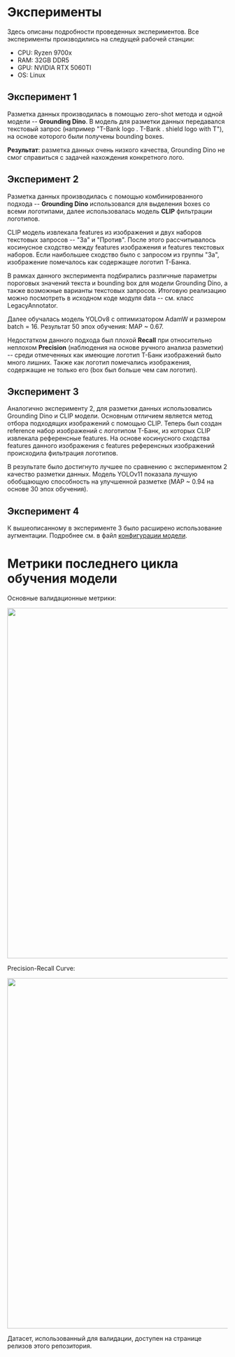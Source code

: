 # Эксперименты
Здесь описаны подробности проведенных экспериментов.
Все эксперименты производились на следущей рабочей станции:
- СPU: Ryzen 9700x
- RAM: 32GB DDR5
- GPU: NVIDIA RTX 5060TI
- OS: Linux

## Эксперимент 1

Разметка данных производилась в помощью zero-shot метода и одной модели -- **Grounding Dino**.
В модель для разметки данных передавался текстовый запрос (например "T-Bank logo . T-Bank . shield logo with T"),
на основе которого были получены bounding boxes.

**Результат**: разметка данных очень низкого качества, Grounding Dino не смог справиться с задачей нахождения конкретного лого.

## Эксперимент 2

Разметка данных производилась с помощью комбинированного подхода -- **Grounding Dino** использовался для выделения boxes со всеми логотипами,
далее использовалась модель **CLIP** фильтрации логотипов.

CLIP модель извлекала features из изображения и двух наборов текстовых запросов -- "За" и "Против".
После этого рассчитывалось косинусное сходство между features изображения и features текстовых наборов.
Если наибольшее сходство было с запросом из группы "За", изображение помечалось как содержащее логотип T-Банка.

В рамках данного эксперимента подбирались различные параметры пороговых значений текста и bounding box для модели Grounding Dino,
а также возможные варианты текстовых запросов. Итоговую реализацию можно посмотреть в исходном коде модуля data -- см. класс LegacyAnnotator.

Далее обучалась модель YOLOv8 с оптимизатором AdamW и размером batch = 16. Результат 50 эпох обучения: MAP ~ 0.67.

Недостатком данного подхода был плохой **Recall** при относительно неплохом **Precision** (наблюдения на основе ручного анализа разметки) -- среди отмеченных как имеющие логотип Т-Банк изображений было много лишних. Также как логотип помечались изображения, содержащие не только его (box был больше чем сам логотип).

## Эксперимент 3

Аналогично эксперименту 2, для разметки данных использовались Grounding Dino и CLIP модели.
Основным отличием является метод отбора подходящих изображений с помощью CLIP.
Теперь был создан reference набор изображений с логотипом Т-Банк, из которых CLIP извлекала референсные features.
На основе косинусного сходства features данного изображения с features референсных изображений происходила фильтрация логотипов.

В результате было достигнуто лучшее по сравнению с экспериментом 2 качество разметки данных.
Модель YOLOv11 показала лучшую обобщающую способность на улучшенной разметке (MAP ~ 0.94 на основе 30 эпох обучения).

## Эксперимент 4

К вышеописанному в эксперименте 3 было расширено использование аугментации.
Подробнее см. в файл [конфигурации модели](../configs/yolo_config.yaml).

# Метрики последнего цикла обучения модели

Основные валидационные метрики:

<img src="assets/metrics/results.jpg" width="800" />

Precision-Recall Curve:

<img src="assets/metrics/roc.jpg" width="800" />

Датасет, использованный для валидации, доступен на странице релизов этого репозитория.
